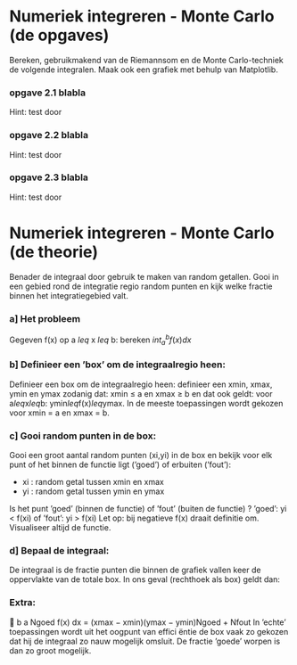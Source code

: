 # Numeriek integreren - Monte Carlo (de opgaves)

Bereken, gebruikmakend van de Riemannsom en de Monte Carlo-techniek de volgende integralen. 
Maak ook een grafiek met behulp van Matplotlib.

### opgave 2.1 blabla
Hint: test door

### opgave 2.2 blabla
Hint: test door

### opgave 2.3 blabla
Hint: test door



# Numeriek integreren - Monte Carlo (de theorie)

Benader de integraal door gebruik te maken van random getallen. Gooi in een gebied rond de 
integratie regio random punten en kijk welke fractie binnen het integratiegebied valt.

### a] Het probleem
Gegeven f(x) op a $leq$ x $leq$ b: bereken $int_a^b f(x)dx$

### b] Definieer een ’box’ om de integraalregio heen:

Definieer een box om de integraalregio heen: definieer een xmin, xmax, ymin en ymax zodanig 
dat: xmin ≤ a en xmax ≥ b en dat ook geldt: voor a$leq$x$leq$b: ymin$leq$f(x)$leq$ymax. 
In de meeste toepassingen wordt gekozen voor xmin = a en xmax = b.

### c] Gooi random punten in de box:

Gooi een groot aantal random punten (xi,yi) in de box en bekijk voor elk punt of het binnen 
de functie ligt (’goed’) of erbuiten (’fout’):
  * xi :  random getal tussen xmin en xmax 
  * yi :	random getal tussen ymin en ymax

Is het punt ’goed’ (binnen de functie) of ’fout’ (buiten de functie) ? ’goed’: yi < f(xi) of ’fout’: yi > f(xi)
Let op: bij negatieve f(x) draait definitie om. Visualiseer altijd de functie.

### d] Bepaal de integraal:

De integraal is de fractie punten die binnen de grafiek vallen keer de oppervlakte van de totale box. In ons geval (rechthoek als box) geldt dan:

### Extra:
􏰄 b a
Ngoed f(x) dx =	(xmax − xmin)(ymax − ymin)Ngoed + Nfout
In ’echte’ toepassingen wordt uit het oogpunt van effici ̈entie de box vaak zo gekozen dat hij de
integraal zo nauw mogelijk omsluit. De fractie ’goede’ worpen is dan zo groot mogelijk.
